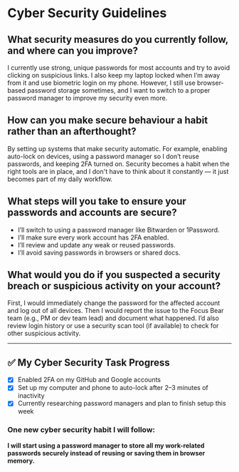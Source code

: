 # Cyber Security Guidelines

## What security measures do you currently follow, and where can you improve?
I currently use strong, unique passwords for most accounts and try to avoid clicking on suspicious links. I also keep my laptop locked when I’m away from it and use biometric login on my phone. However, I still use browser-based password storage sometimes, and I want to switch to a proper password manager to improve my security even more.

## How can you make secure behaviour a habit rather than an afterthought?
By setting up systems that make security automatic. For example, enabling auto-lock on devices, using a password manager so I don’t reuse passwords, and keeping 2FA turned on. Security becomes a habit when the right tools are in place, and I don't have to think about it constantly — it just becomes part of my daily workflow.

## What steps will you take to ensure your passwords and accounts are secure?
- I’ll switch to using a password manager like Bitwarden or 1Password.
- I’ll make sure every work account has 2FA enabled.
- I’ll review and update any weak or reused passwords.
- I’ll avoid saving passwords in browsers or shared docs.

## What would you do if you suspected a security breach or suspicious activity on your account?
First, I would immediately change the password for the affected account and log out of all devices. Then I would report the issue to the Focus Bear team (e.g., PM or dev team lead) and document what happened. I’d also review login history or use a security scan tool (if available) to check for other suspicious activity.

---

## ✅ My Cyber Security Task Progress

- [x] Enabled 2FA on my GitHub and Google accounts  
- [x] Set up my computer and phone to auto-lock after 2–3 minutes of inactivity  
- [x] Currently researching password managers and plan to finish setup this week  

### One new cyber security habit I will follow:
**I will start using a password manager to store all my work-related passwords securely instead of reusing or saving them in browser memory.**
